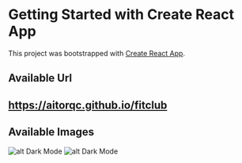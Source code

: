 # Getting Started with Create React App

This project was bootstrapped with [Create React App](https://github.com/facebook/create-react-app).

## Available Url

## https://aitorqc.github.io/fitclub

## Available Images

![alt Dark Mode](https://github.com/aitorqc/fitclub/tree/main/public/Captura.png)
![alt Dark Mode](https://github.com/aitorqc/fitclub/tree/main/public/Captura2.png)